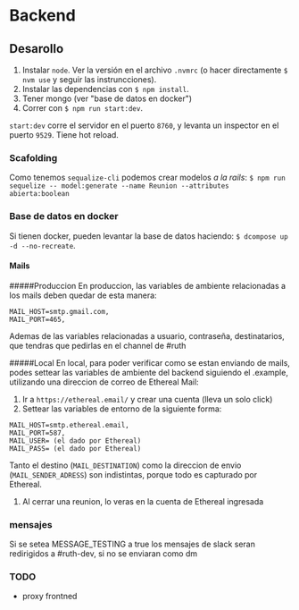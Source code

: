 # Backend

## Desarollo
1. Instalar `node`. Ver la versión en el archivo `.nvmrc` (o hacer directamente `$ nvm use` y seguir las instruncciones).
1. Instalar las dependencias con `$ npm install`.
1. Tener mongo (ver "base de datos en docker")
1. Correr con `$ npm run start:dev`.

`start:dev` corre el servidor en el puerto `8760`, y levanta un inspector en el puerto `9529`. Tiene hot reload.

### Scafolding
Como tenemos `sequalize-cli` podemos crear modelos _a la rails_:
`$ npm run sequelize -- model:generate --name Reunion --attributes abierta:boolean`

### Base de datos en docker
Si tienen docker, pueden levantar la base de datos haciendo: `$ dcompose up -d --no-recreate`.

#### Mails
#####Produccion
En produccion, las variables de ambiente relacionadas a los mails deben quedar de esta manera:
```
MAIL_HOST=smtp.gmail.com,
MAIL_PORT=465,
```
Ademas de las variables relacionadas a usuario, contraseña, destinatarios, que tendras que pedirlas en el channel de #ruth

#####Local
En local, para poder verificar como se estan enviando de mails, podes settear las variables de ambiente del backend siguiendo el .example, utilizando una direccion de correo de Ethereal Mail:
1. Ir a `https://ethereal.email/` y crear una cuenta (lleva un solo click)
1. Settear las variables de entorno de la siguiente forma:
```
MAIL_HOST=smtp.ethereal.email,
MAIL_PORT=587,
MAIL_USER= (el dado por Ethereal)
MAIL_PASS= (el dado por Ethereal)
```
Tanto el destino (`MAIL_DESTINATION`) como la direccion de envio (`MAIL_SENDER_ADRESS`) son indistintas, porque todo es capturado por Ethereal.
1. Al cerrar una reunion, lo veras en la cuenta de Ethereal ingresada

### mensajes
Si se setea MESSAGE_TESTING a true los mensajes de slack seran redirigidos a #ruth-dev, si no se enviaran como dm
### TODO
- proxy frontned